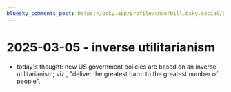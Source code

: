 ```yaml
---
bluesky_comments_post: https://bsky.app/profile/anderbill.bsky.social/post/3ljvlyk6h2d2x
---
```

# 2025-03-05 - inverse utilitarianism

- today's thought: new US government policies are based on an inverse
  utilitarianism; viz., "deliver the greatest harm to the greatest number of people".
